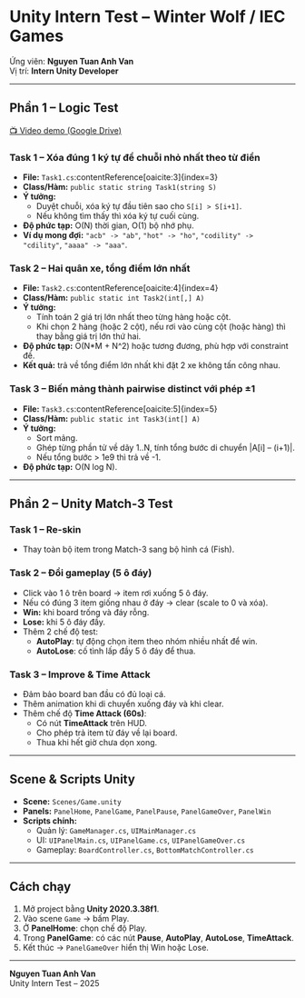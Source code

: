 # Unity Intern Test – Winter Wolf / IEC Games

Ứng viên: **Nguyen Tuan Anh Van**  
Vị trí: **Intern Unity Developer**

---

## Phần 1 – Logic Test
[📺 Video demo (Google Drive)](https://drive.google.com/file/d/1OtPzUJFxFSBwGbHE5NczHdfFEv5mbGYG/view?usp=sharing)

### Task 1 – Xóa đúng 1 ký tự để chuỗi nhỏ nhất theo từ điển
- **File:** `Task1.cs`:contentReference[oaicite:3]{index=3}  
- **Class/Hàm:** `public static string Task1(string S)`  
- **Ý tưởng:**  
  - Duyệt chuỗi, xóa ký tự đầu tiên sao cho `S[i] > S[i+1]`.  
  - Nếu không tìm thấy thì xóa ký tự cuối cùng.  
- **Độ phức tạp:** O(N) thời gian, O(1) bộ nhớ phụ.  
- **Ví dụ mong đợi:** `"acb" -> "ab"`, `"hot" -> "ho"`, `"codility" -> "cdility"`, `"aaaa" -> "aaa"`.

### Task 2 – Hai quân xe, tổng điểm lớn nhất
- **File:** `Task2.cs`:contentReference[oaicite:4]{index=4}  
- **Class/Hàm:** `public static int Task2(int[,] A)`  
- **Ý tưởng:**  
  - Tính toán 2 giá trị lớn nhất theo từng hàng hoặc cột.  
  - Khi chọn 2 hàng (hoặc 2 cột), nếu rơi vào cùng cột (hoặc hàng) thì thay bằng giá trị lớn thứ hai.  
- **Độ phức tạp:** O(N*M + N^2) hoặc tương đương, phù hợp với constraint đề.  
- **Kết quả:** trả về tổng điểm lớn nhất khi đặt 2 xe không tấn công nhau.

### Task 3 – Biến mảng thành pairwise distinct với phép ±1
- **File:** `Task3.cs`:contentReference[oaicite:5]{index=5}  
- **Class/Hàm:** `public static int Task3(int[] A)`  
- **Ý tưởng:**  
  - Sort mảng.  
  - Ghép từng phần tử về dãy 1..N, tính tổng bước di chuyển |A[i] – (i+1)|.  
  - Nếu tổng bước > 1e9 thì trả về -1.  
- **Độ phức tạp:** O(N log N).

---

## Phần 2 – Unity Match-3 Test

### Task 1 – Re-skin
- Thay toàn bộ item trong Match-3 sang bộ hình cá (Fish).

### Task 2 – Đổi gameplay (5 ô đáy)
- Click vào 1 ô trên board → item rơi xuống 5 ô đáy.  
- Nếu có đúng 3 item giống nhau ở đáy → clear (scale to 0 và xóa).  
- **Win:** khi board trống và đáy rỗng.  
- **Lose:** khi 5 ô đáy đầy.  
- Thêm 2 chế độ test:  
  - **AutoPlay**: tự động chọn item theo nhóm nhiều nhất để win.  
  - **AutoLose**: cố tình lấp đầy 5 ô đáy để thua.

### Task 3 – Improve & Time Attack
- Đảm bảo board ban đầu có đủ loại cá.  
- Thêm animation khi di chuyển xuống đáy và khi clear.  
- Thêm chế độ **Time Attack (60s)**:  
  - Có nút **TimeAttack** trên HUD.  
  - Cho phép trả item từ đáy về lại board.  
  - Thua khi hết giờ chưa dọn xong.

---

## Scene & Scripts Unity

- **Scene:** `Scenes/Game.unity`  
- **Panels:** `PanelHome`, `PanelGame`, `PanelPause`, `PanelGameOver`, `PanelWin`  
- **Scripts chính:**  
  - Quản lý: `GameManager.cs`, `UIMainManager.cs`  
  - UI: `UIPanelMain.cs`, `UIPanelGame.cs`, `UIPanelGameOver.cs`  
  - Gameplay: `BoardController.cs`, `BottomMatchController.cs` 

---

## Cách chạy

1. Mở project bằng **Unity 2020.3.38f1**.  
2. Vào scene `Game` → bấm Play.  
3. Ở **PanelHome**: chọn chế độ Play.  
4. Trong **PanelGame**: có các nút **Pause**, **AutoPlay**, **AutoLose**, **TimeAttack**.  
5. Kết thúc → `PanelGameOver` hiển thị Win hoặc Lose.

---

**Nguyen Tuan Anh Van**  
Unity Intern Test – 2025
